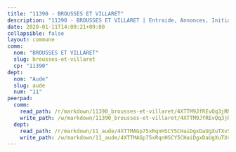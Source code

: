 ```yaml
---
title: "11390 - BROUSSES ET VILLARET"
description: "11390 - BROUSSES ET VILLARET | Entraide, Annonces, Initiatives"
date: 2020-01-11T14:09:21+09:00
collapsible: false
layout: commune
comm:
  nom: "BROUSSES ET VILLARET"
  slug: brousses-et-villaret
  cp: "11390"
dept:
  nom: "Aude"
  slug: aude
  num: "11"
peerpad:
  comm:
    read_path: /r/markdown/11390_brousses-et-villaret/4XTTM9JfREvQq3jRNEHWahwyT5CNjPWZMyxeS5TKewGAwUfmc
    write_path: /w/markdown/11390_brousses-et-villaret/4XTTM9JfREvQq3jRNEHWahwyT5CNjPWZMyxeS5TKewGAwUfmc-K3TgTxCjb5UJar3xZiV4cqkQqc73LeiJZdJggQRsvLAVB857YEVC4FY5AwifuxuXLSuj1Zrfd9qrmVKvn5ESp62EBU644YTcoxEngRXqTqgV54xSsViErCM81fYJnWwvR6vnBJUi
  dept:
    read_path: /r/markdown/11_aude/4XTTMAGp75xRqnHSCY5CHaiDgxDaUgXuTXvSZDHnY1JdjJiUk
    write_path: /w/markdown/11_aude/4XTTMAGp75xRqnHSCY5CHaiDgxDaUgXuTXvSZDHnY1JdjJiUk-K3TgUenjCPDfs1W21bst2JvrPDW324QBfMvPid11puzXxXGQEeNw9p4QtfnUhSn4LYSwR6UDBQmdr3wFq2CDRGqNz2QynSm58zgCpz2PKP6Y24UTpxW22MudfeZ339ZPKnHm6XTr
---
```


